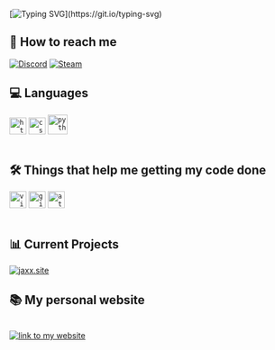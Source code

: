[![Typing SVG](https://readme-typing-svg.demolab.com?font=Roboto&weight=500&size=30&duration=2500&pause=1250&color=7F31CE&center=true&width=435&lines=Welcome+to+my+profile!;I'm+Jaxx%2C+and+I'm+a+developer!)](https://git.io/typing-svg)

<h2>👥 How to reach me</h2>

[![Discord](https://img.shields.io/badge/jaxx-blue?logo=discord&logoColor=white)](https://discordapp.com/users/922843169480122388/)
[![Steam](https://img.shields.io/badge/jaxx-black?logo=steam&logoColor=white)](https://steamcommunity.com/id/aftxr-lifx/)
</br>

<h2>💻 Languages</h2>
<code><img title="HTML 5" alt="html5" width="30px" src="https://cdn.jsdelivr.net/gh/devicons/devicon/icons/html5/html5-original.svg" /></code>
<code><img title="CSS 3" alt="css 3" width="30px" src="https://cdn.jsdelivr.net/gh/devicons/devicon/icons/css3/css3-original.svg" /></code>
<code><img title="Python" alt="python" width="35px" src="https://cdn.jsdelivr.net/gh/devicons/devicon/icons/python/python-original.svg" /></code>
</br></br>

<h2>🛠️ Things that help me getting my code done</h2>
<code><img title="Visual Studio Code" alt="visual studio code" width="30px" src="https://cdn.jsdelivr.net/gh/devicons/devicon/icons/vscode/vscode-original.svg" /></code>
<code><img title="GitHub" alt="github" width="30px" src="https://cdn.jsdelivr.net/gh/devicons/devicon/icons/github/github-original.svg" /></code>
<code><img title="Atom" alt="atom" width="30px" src="https://cdn.jsdelivr.net/gh/devicons/devicon/icons/atom/atom-original.svg" /></code>
</br></br>

<h2>📊 Current Projects</h2>

[![jaxx.site](https://img.shields.io/badge/Random%20Image%20Generator-blue?logo=github&logoColor=white)](https://cdn.jaxx.site/jaxx.png)

<h2>📚 My personal website</h2>
</br>
<a href="https://jaxx.site/">
    <img alt="link to my website" src="https://img.shields.io/static/v1?label&message=open+website&color=7E3ACE&style=for-the-badge" />
</a>
</br></br>
